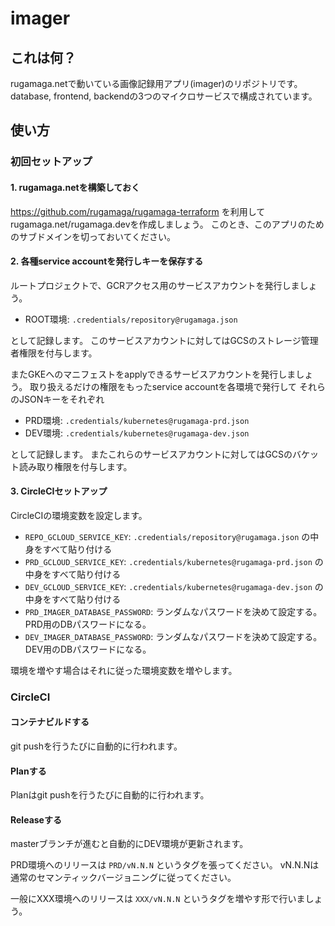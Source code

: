 # imager

## これは何？

rugamaga.netで動いている画像記録用アプリ(imager)のリポジトリです。
database, frontend, backendの3つのマイクロサービスで構成されています。

## 使い方

### 初回セットアップ

#### 1. rugamaga.netを構築しておく

https://github.com/rugamaga/rugamaga-terraform を利用して
rugamaga.net/rugamaga.devを作成しましょう。
このとき、このアプリのためのサブドメインを切っておいてください。

#### 2. 各種service accountを発行しキーを保存する

ルートプロジェクトで、GCRアクセス用のサービスアカウントを発行しましょう。

- ROOT環境: `.credentials/repository@rugamaga.json`

として記録します。
このサービスアカウントに対してはGCSのストレージ管理者権限を付与します。

またGKEへのマニフェストをapplyできるサービスアカウントを発行しましょう。
取り扱えるだけの権限をもったservice accountを各環境で発行して
それらのJSONキーをそれぞれ

- PRD環境: `.credentials/kubernetes@rugamaga-prd.json`
- DEV環境: `.credentials/kubernetes@rugamaga-dev.json`

として記録します。
またこれらのサービスアカウントに対してはGCSのバケット読み取り権限を付与します。

#### 3. CircleCIセットアップ

CircleCIの環境変数を設定します。

- `REPO_GCLOUD_SERVICE_KEY`: `.credentials/repository@rugamaga.json` の中身をすべて貼り付ける
- `PRD_GCLOUD_SERVICE_KEY`: `.credentials/kubernetes@rugamaga-prd.json` の中身をすべて貼り付ける
- `DEV_GCLOUD_SERVICE_KEY`: `.credentials/kubernetes@rugamaga-dev.json` の中身をすべて貼り付ける
- `PRD_IMAGER_DATABASE_PASSWORD`: ランダムなパスワードを決めて設定する。PRD用のDBパスワードになる。
- `DEV_IMAGER_DATABASE_PASSWORD`: ランダムなパスワードを決めて設定する。DEV用のDBパスワードになる。

環境を増やす場合はそれに従った環境変数を増やします。

### CircleCI

#### コンテナビルドする

git pushを行うたびに自動的に行われます。

#### Planする

Planはgit pushを行うたびに自動的に行われます。

#### Releaseする

masterブランチが進むと自動的にDEV環境が更新されます。

PRD環境へのリリースは `PRD/vN.N.N` というタグを張ってください。
vN.N.Nは通常のセマンティックバージョニングに従ってください。

一般にXXX環境へのリリースは `XXX/vN.N.N` というタグを増やす形で行いましょう。
